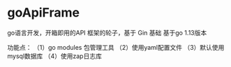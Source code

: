 # goApiFrame
go语言开发，开箱即用的API 框架的轮子，基于 Gin 基础
基于go 1.13版本

功能点：
（1）go modules 包管理工具
（2）使用yaml配置文件
（3）默认使用mysql数据库
（4）使用zap日志库